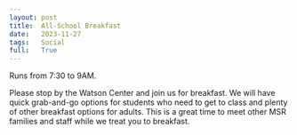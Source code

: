 ```yaml
---
layout: post
title:  All-School Breakfast
date:   2023-11-27
tags:   Social
full:   True
---
```


Runs from 7:30 to 9AM.

Please stop by the Watson Center and join us for breakfast. We will have quick grab-and-go options for students who need to get to class and plenty of other breakfast options for adults. This is a great time to meet other MSR families and staff while we treat you to breakfast.